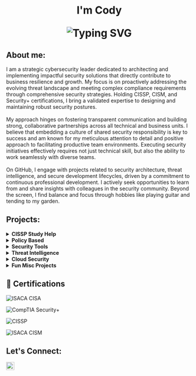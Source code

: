 <h1 align="center">I'm Cody<br/>
<p align="center">
  <img src="https://readme-typing-svg.demolab.com?font=Fira+Code&pause=1000&color=22D3EE&center=true&vCenter=true&width=435&lines=Cybersecurity+Professional;Always+Learning;Cybersecurity+Professional;Policy+Creator;Privacy+Specialist;Incident+Responder;Risk+Mitigator;Blue+Teamer" alt="Typing SVG"/>
</p>

<h2> About me:</h2>

I am a strategic cybersecurity leader dedicated to architecting and implementing impactful security solutions that directly contribute to business resilience and growth. My focus is on proactively addressing the evolving threat landscape and meeting complex compliance requirements through comprehensive security strategies. Holding CISSP, CISM, and Security+ certifications, I bring a validated expertise to designing and maintaining robust security postures.<br/><br/> My approach hinges on fostering transparent communication and building strong, collaborative partnerships across all technical and business units. I believe that embedding a culture of shared security responsibility is key to success and am known for my meticulous attention to detail and positive approach to facilitating productive team environments. Executing security initiatives effectively requires not just technical skill, but also the ability to work seamlessly with diverse teams. <br/><br/>On GitHub, I engage with projects related to security architecture, threat intelligence, and secure development lifecycles, driven by a commitment to continuous professional development. I actively seek opportunities to learn from and share insights with colleagues in the security community. Beyond the screen, I find balance and focus through hobbies like playing guitar and tending to my garden.

<h2> Projects:</h2>

<details>
  <summary><b>CISSP Study Help</b></summary>
  <ul>
    <li><a href="https://github.com/" target="_blank">Project In Progress</a> - To Be Published Soon!</li> 
  </ul>
</details>

<details>
  <summary><b>Policy Based</b></summary>
  <ul>
    <li><a href="https://github.com/" target="_blank">NIST 800-53r5 Analysis</a> - To Be Formalized</li> 
    <li><a href="https://github.com/" target="_blank">CJIS Security Policy 6.0 Analysis</a> - To Be Formalized</li>
  </ul>
</details>

<details>
  <summary><b>Security Tools</b></summary>
  <ul>
    <li><a href="https://github.com/codyjkeller/N" target="_blank">AI-Powered Log Anomaly Detector</a> - To Be Formalized</li>
    <li><a href="https://github.com/codyjkeller/W" target="_blank">Intelligent Phishing Email Analyzer</a> - To Be Formalized</li>
    <li><a href="https://github.com/codyjkeller/S target="_blank">Automated Threat Intelligeence Aggregator and Analyzer</a> - To Be Formalized</li>
    <li><a href="https://github.com/codyjkeller/N" target="_blank">Smart Vulnerability Report Summarizier and Prioritizer</a> - To Be Formalized</li>
    <li><a href="https://github.com/codyjkeller/F" target="_blank">Cloud Security Policy Auditor</a> - To Be Formalized</li>
</details>

<details>
  <summary><b>Threat Intelligence</b></summary>
  <ul>
    <li><a href="https://github.com/codyjkeller/" target="_blank">To Be Published</a> - To Be Published</li>
  </ul>
</details>

<details>
  <summary><b>Cloud Security</b></summary>
  <ul>
    <li><a href="https://github.com/codyjkeller/ target="_blank">Cloud Log Analyzer</a> - Created .</li>
  </ul>
</details>

<details>
  <summary><b>Fun Misc Projects</b></summary>
  <ul>
    <li><a href="https://github.com/codyjkeller/" target="_blank">To Be Published</a> - To Be Published</li>
    <li><a href="https://github.com/codyjkeller/" target="_blank">To Be Published</a> - To Be Published</li>
  </ul>
</details>
 
<h2>📄 Certifications</h2>

![ISACA CISA](https://img.shields.io/badge/ISACA-CISA-008000?style=for-the-badge)

![CompTIA Security+](https://img.shields.io/badge/CompTIA-Security+-B31B1B?style=for-the-badge)

![CISSP](https://img.shields.io/badge/ISC²-CISSP-008000?style=for-the-badge)

![ISACA CISM](https://img.shields.io/badge/ISACA-CISM-008000?style=for-the-badge)

<h2> Let's Connect:</h2>

[<img align="left" alt="JoshMadakor | LinkedIn" width="22px" src="https://i.imgur.com/OQUXwNp.jpeg" />][linkedin]

[linkedin]: https://linkedin.com/in/codyjkeller
